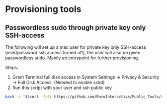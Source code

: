 # Provisioning tools
## Passwordless sudo through private key only SSH-access
The following will set up a mac user for private key only SSH-access (user/password ssh access turned off), the user will also be given passwordless sudo.
Mainly an entrypoint for further provisioning.

Steps:
1. Grant Terminal full disk access in System Settings → Privacy & Security → Full Disk Access. (Needed to enable sshd)
2. Run this script with your user and ssh public key  
```bash
bash -c "$(curl -fsSL https://github.com/RoroInteractive/Public_Tools/raw/refs/heads/main/provisioning/enable_ssh_access.sh)" -- "existing_local_user_name" "public_key"
```